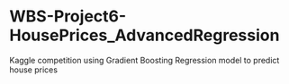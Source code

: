 # WBS-Project6-HousePrices_AdvancedRegression
Kaggle competition using Gradient Boosting Regression model to predict house prices
